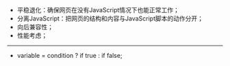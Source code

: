 * 平稳退化：确保网页在没有JavaScript情况下也能正常工作；
* 分离JavaScript：把网页的结构和内容与JavaScript脚本的动作分开；
* 向后兼容性；
* 性能考虑；
* * *
* variable = condition ? if true : if false;
